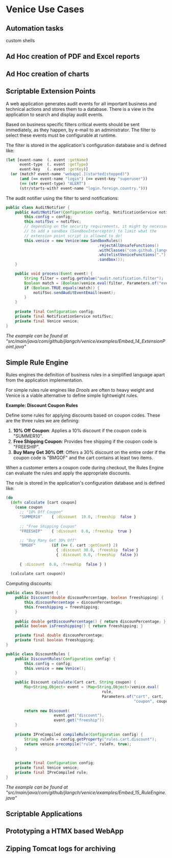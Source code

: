 # Venice Use Cases




## Automation tasks

custom shells 



## Ad Hoc creation of PDF and Excel reports 


## Ad Hoc creation of charts 



## Scriptable Extension Points

A web application generates audit events for all important business and 
technical actions and stores them to a database. There is a view in the
application to search and display audit events.

Based on business specific filters critical events should be sent immediately,
as they happen, by e-mail to an administrator. The filter to select these 
events must be configurable at runtime.


The filter is stored in the application's configuration database and is 
defined like:

```clojure
(let [event-name  (. event :getName)
      event-type  (. event :getType)
      event-key   (. event :getKey)]
  (or (match? event-name "webapp[.](started|stopped)")
      (and (== event-name "login") (== event-key "superuser"))
      (== (str event-type) "ALERT")
      (str/starts-with? event-name "login.foreign.country.")))
```

The audit notifier using the filter to send notifications:

```java
public class AuditNotifier {
    public AuditNotifier(Configuration config, NotificationService notifSvc) {
        this.config = config;
        this.notifSvc = notifSvc;
        // depending on the security requirements, it might by necessary
        // to add a sandbox (SandboxInterceptor) to limit what the
        // extension point script is allowed to do!
        this.venice = new Venice(new SandboxRules()
                                        .rejectAllUnsafeFunctions()
                                        .withClasses("com.github.jlangch.venice.examples.*:*")
                                        .whitelistVeniceFunctions(".")
                                        .sandbox());
    }

    public void process(Event event) {
        String filter = config.getValue("audit.notification.filter");
        Boolean match = (Boolean)venice.eval(filter, Parameters.of("event", event));
        if (Boolean.TRUE.equals(match)) {
            notifSvc.sendAuditEventEmail(event);
        }
    }
    
    private final Configuration config;
    private final NotificationService notifSvc;
    private final Venice venice;
}
```

*The example can be found at "src/main/java/com/github/jlangch/venice/examples/Embed_14_ExtensionPoint.java"*



## Simple Rule Engine

Rules engines the definition of business rules in a simplified language 
apart from the application implementation.

For simple rules rule engines like *Drools* are often to heavy weight and
Venice is a viable alternative to define simple lightweight rules.


**Example: Discount Coupon Rules**

Define some rules for applying discounts based on coupon codes. These are 
the three rules we are defining:

1. **10% Off Coupon**: Applies a 10% discount if the coupon code is "SUMMER10".
2. **Free Shipping Coupon**: Provides free shipping if the coupon code is "FREESHIP".
3. **Buy Many Get 30% Off**: Offers a 30% discount on the entire order if the coupon code is "BMGOF" and the cart contains at least two items.

When a customer enters a coupon code during checkout, the Rules Engine can 
evaluate the rules and apply the appropriate discounts.


The rule is stored in the application's configuration database and is 
defined like:

```clojure
(do
  (defn calculate [cart coupon]
    (case coupon
      ;; "10% Off Coupon"
      "SUMMER10"    { :discount  10.0, :freeship  false }
    
      ;; "Free Shipping Coupon"
      "FREESHIP"    { :discount  0.0, :freeship  true }
      
      ;; "Buy Many Get 30% Off"
      "BMGOF"       (if (>= (. cart :getCount) 2) 
                      { :discount 30.0, :freeship  false }
                      { :discount 0.0, :freeship  false })
    
      { :discount  0.0, :freeship  false } )
    
  (calculate cart coupon))
```

Computing discounts:

```java
public class Discount {
    public Discount(double discounPercentage, boolean freeshipping) {
        this.discounPercentage = discounPercentage;
        this.freeshipping = freeshipping;
    }
    
    public double getDiscounPercentage() { return discounPercentage; }
    public boolean isFreeshipping() { return freeshipping; }

    private final double discounPercentage;
    private final boolean freeshipping;
}

public class DiscountRules {
    public DiscountRules(Configuration config) {
        this.config = config;
        this.venice = new Venice();
    }

    public Discount calculate(Cart cart, String coupon) {
        Map<String,Object> event = (Map<String,Object>)venice.eval(
                                          rule,
                                          Parameters.of("cart", cart, 
                                                        "coupon", coupon));
                                                        
        return new Discount(
                     event.get("discount"),
                     event.get("freeship"))
    }
    
    private IPreCompiled compileRule(Configuration config) {
        String ruleFn = config.getProperty("rules.cart.discount");
        return venice.precompile("rule", ruleFn, true);
    }
    
    
    private final Configuration config;
    private final Venice venice;
    private final IPreCompiled rule;
}
```

*The example can be found at "src/main/java/com/github/jlangch/venice/examples/Embed_15_RuleEngine.java"*



## Scriptable Applications




## Prototyping a HTMX based WebApp



## Zipping Tomcat logs for archiving




